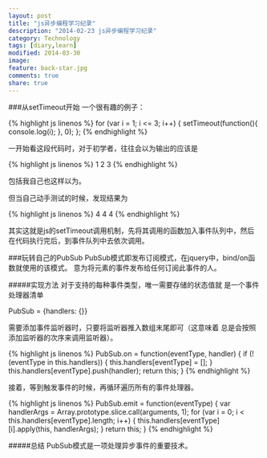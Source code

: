 ```yaml
---
layout: post
title: "js异步编程学习纪录"
description: "2014-02-23 js异步编程学习纪录"
category: Technology
tags: [diary,learn]
modified: 2014-03-30
image:
feature: back-star.jpg
comments: true
share: true
---
```


###从setTimeout开始
一个很有趣的例子：

{% highlight js linenos %}
for (var i = 1; i <= 3; i++) {
setTimeout(function(){ console.log(i); }, 0);
};
{% endhighlight %}

一开始看这段代码时，对于初学者，往往会以为输出的应该是

{% highlight js linenos %}
1
2
3
{% endhighlight %}

包括我自己也这样以为。

但当自己动手测试的时候，发现结果为

{% highlight js linenos %}
4
4
4
{% endhighlight %}

其实这就是js的setTimeout调用机制，先将其调用的函数加入事件队列中，然后在代码执行完后，到事件队列中去依次调用。

###玩转自己的PubSub
PubSub模式即发布订阅模式，在jquery中，bind/on函数就使用的该模式。
意为将元素的事件发布给任何订阅此事件的人。

#####实现方法
对于支持的每种事件类型，唯一需要存储的状态值就
是一个事件处理器清单

PubSub = {handlers: {}}

需要添加事件监听器时，只要将监听器推入数组末尾即可（这意味着
总是会按照添加监听器的次序来调用监听器）。

{% highlight js linenos %}
PubSub.on = function(eventType, handler) {
	if (!(eventType in this.handlers)) {
		this.handlers[eventType] = [];
	}
	this.handlers[eventType].push(handler);
	return this;
}
{% endhighlight %}

接着，等到触发事件的时候，再循环遍历所有的事件处理器。

{% highlight js linenos %}
PubSub.emit = function(eventType) {
	var handlerArgs = Array.prototype.slice.call(arguments, 1);
	for (var i = 0; i < this.handlers[eventType].length; i++) {
		this.handlers[eventType][i].apply(this, handlerArgs);
	}
	return this;
}
{% endhighlight %}

#####总结
PubSub模式是一项处理异步事件的重要技术。